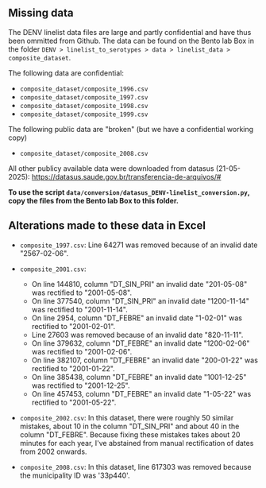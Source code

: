 ## Missing data

The DENV linelist data files are large and partly confidential and have thus been ommitted from Github.
The data can be found on the Bento lab Box in the folder `DENV > linelist_to_serotypes > data > linelist_data > composite_dataset`.

The following data are confidential:

+ `composite_dataset/composite_1996.csv`
+ `composite_dataset/composite_1997.csv`
+ `composite_dataset/composite_1998.csv`
+ `composite_dataset/composite_1999.csv`

The following public data are "broken" (but we have a confidential working copy)

+ `composite_dataset/composite_2008.csv`

All other publicy available data were downloaded from datasus (21-05-2025): https://datasus.saude.gov.br/transferencia-de-arquivos/#

**To use the script `data/conversion/datasus_DENV-linelist_conversion.py`, copy the files from the Bento lab Box to this folder.**

## Alterations made to these data in Excel

+ `composite_1997.csv`: Line 64271 was removed because of an invalid date "2567-02-06".

+ `composite_2001.csv`:

    + On line 144810, column "DT_SIN_PRI" an invalid date "201-05-08" was rectified to "2001-05-08".
    + On line 377540, column "DT_SIN_PRI" an invalid date "1200-11-14" was rectified to "2001-11-14".
    + On line 2954, column "DT_FEBRE" an invalid date "1-02-01" was rectified to "2001-02-01".
    + Line 27603 was removed because of an invalid date "820-11-11".
    + On line 379632, column "DT_FEBRE" an invalid date "1200-02-06" was rectified to "2001-02-06".
    + On line 382107, column "DT_FEBRE" an invalid date "200-01-22" was rectified to "2001-01-22".
    + On line 385438, column "DT_FEBRE" an invalid date "1001-12-25" was rectified to "2001-12-25".
    + On line 457453, column "DT_FEBRE" an invalid date "1-05-22" was rectified to "2001-05-22".

+ `composite_2002.csv`: In this dataset, there were roughly 50 similar mistakes, about 10 in the column "DT_SIN_PRI" and about 40 in the column "DT_FEBRE". Because fixing these mistakes takes about 20 minutes for each year, I've abstained from manual rectification of dates from 2002 onwards.

+ `composite_2008.csv`: In this dataset, line 617303 was removed because the municipality ID was '33p440'.